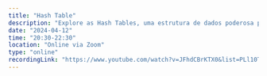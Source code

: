```yaml
---
title: "Hash Table"
description: "Explore as Hash Tables, uma estrutura de dados poderosa para buscas rápidas e eficientes. Entenda seus conceitos, funcionamento e como aplicá-las para resolver problemas no mundo real!"
date: "2024-04-12"
time: "20:30-22:30"
location: "Online via Zoom"
type: "online"
recordingLink: "https://www.youtube.com/watch?v=JFhdCBrKTX0&list=PLl10TyPY67Jgbh4QdRlRKr-7PjB9i5hWg"
---
```


